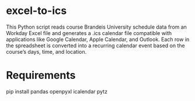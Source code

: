 # excel-to-ics
This Python script reads course Brandeis University schedule data from an Workday Excel file and generates a .ics calendar file compatible with applications like Google Calendar, Apple Calendar, and Outlook. Each row in the spreadsheet is converted into a recurring calendar event based on the course’s days, time, and location.

# Requirements
pip install pandas openpyxl icalendar pytz
